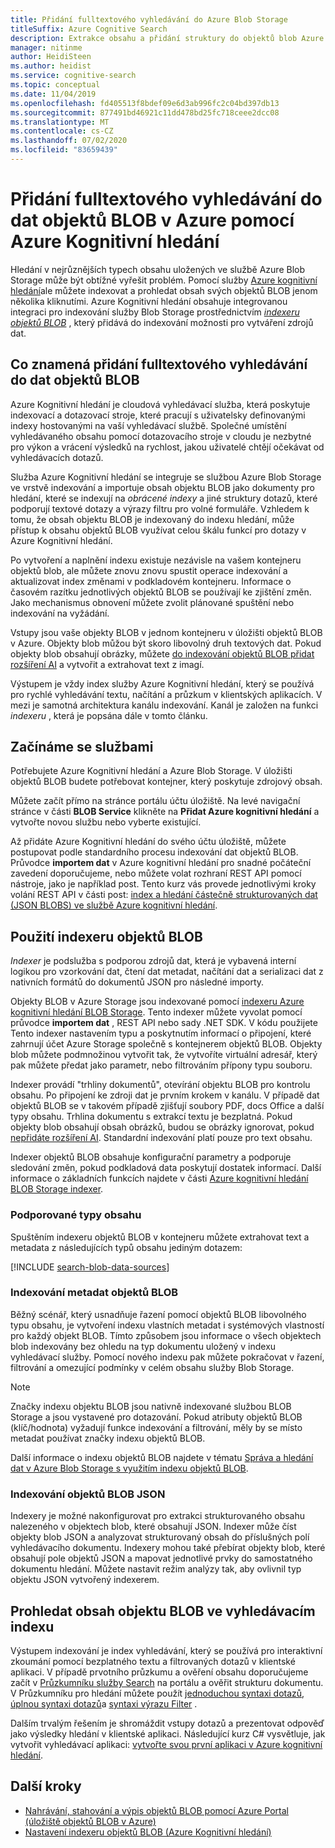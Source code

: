 ```yaml
---
title: Přidání fulltextového vyhledávání do Azure Blob Storage
titleSuffix: Azure Cognitive Search
description: Extrakce obsahu a přidání struktury do objektů blob Azure při vytváření fulltextového indexu vyhledávání v Azure Kognitivní hledání.
manager: nitinme
author: HeidiSteen
ms.author: heidist
ms.service: cognitive-search
ms.topic: conceptual
ms.date: 11/04/2019
ms.openlocfilehash: fd405513f8bdef09e6d3ab996fc2c04bd397db13
ms.sourcegitcommit: 877491bd46921c11dd478bd25fc718ceee2dcc08
ms.translationtype: MT
ms.contentlocale: cs-CZ
ms.lasthandoff: 07/02/2020
ms.locfileid: "83659439"
---
```

# <a name="add-full-text-search-to-azure-blob-data-using-azure-cognitive-search"></a>Přidání fulltextového vyhledávání do dat objektů BLOB v Azure pomocí Azure Kognitivní hledání

Hledání v nejrůznějších typech obsahu uložených ve službě Azure Blob Storage může být obtížné vyřešit problém. Pomocí služby [Azure kognitivní hledání](search-what-is-azure-search.md)ale můžete indexovat a prohledat obsah svých objektů BLOB jenom několika kliknutími. Azure Kognitivní hledání obsahuje integrovanou integraci pro indexování služby Blob Storage prostřednictvím [*indexeru objektů BLOB*](search-howto-indexing-azure-blob-storage.md) , který přidává do indexování možnosti pro vytváření zdrojů dat.

## <a name="what-it-means-to-add-full-text-search-to-blob-data"></a>Co znamená přidání fulltextového vyhledávání do dat objektů BLOB

Azure Kognitivní hledání je cloudová vyhledávací služba, která poskytuje indexovací a dotazovací stroje, které pracují s uživatelsky definovanými indexy hostovanými na vaší vyhledávací službě. Společné umístění vyhledávaného obsahu pomocí dotazovacího stroje v cloudu je nezbytné pro výkon a vrácení výsledků na rychlost, jakou uživatelé chtějí očekávat od vyhledávacích dotazů.

Služba Azure Kognitivní hledání se integruje se službou Azure Blob Storage ve vrstvě indexování a importuje obsah objektu BLOB jako dokumenty pro hledání, které se indexují na *obrácené indexy* a jiné struktury dotazů, které podporují textové dotazy a výrazy filtru pro volné formuláře. Vzhledem k tomu, že obsah objektu BLOB je indexovaný do indexu hledání, může přístup k obsahu objektů BLOB využívat celou škálu funkcí pro dotazy v Azure Kognitivní hledání.

Po vytvoření a naplnění indexu existuje nezávisle na vašem kontejneru objektů blob, ale můžete znovu znovu spustit operace indexování a aktualizovat index změnami v podkladovém kontejneru. Informace o časovém razítku jednotlivých objektů BLOB se používají ke zjištění změn. Jako mechanismus obnovení můžete zvolit plánované spuštění nebo indexování na vyžádání.

Vstupy jsou vaše objekty BLOB v jednom kontejneru v úložišti objektů BLOB v Azure. Objekty blob můžou být skoro libovolný druh textových dat. Pokud objekty blob obsahují obrázky, můžete [do indexování objektů BLOB přidat rozšíření AI](search-blob-ai-integration.md) a vytvořit a extrahovat text z imagí.

Výstupem je vždy index služby Azure Kognitivní hledání, který se používá pro rychlé vyhledávání textu, načítání a průzkum v klientských aplikacích. V mezi je samotná architektura kanálu indexování. Kanál je založen na funkci *indexeru* , která je popsána dále v tomto článku.

## <a name="start-with-services"></a>Začínáme se službami

Potřebujete Azure Kognitivní hledání a Azure Blob Storage. V úložišti objektů BLOB budete potřebovat kontejner, který poskytuje zdrojový obsah.

Můžete začít přímo na stránce portálu účtu úložiště. Na levé navigační stránce v části **BLOB Service** klikněte na **Přidat Azure kognitivní hledání** a vytvořte novou službu nebo vyberte existující. 

Až přidáte Azure Kognitivní hledání do svého účtu úložiště, můžete postupovat podle standardního procesu indexování dat objektů BLOB. Průvodce **importem dat** v Azure kognitivní hledání pro snadné počáteční zavedení doporučujeme, nebo můžete volat rozhraní REST API pomocí nástroje, jako je například post. Tento kurz vás provede jednotlivými kroky volání REST API v části post: [index a hledání částečně strukturovaných dat (JSON BLOBS) ve službě Azure kognitivní hledání](search-semi-structured-data.md). 

## <a name="use-a-blob-indexer"></a>Použití indexeru objektů BLOB

*Indexer* je podslužba s podporou zdrojů dat, která je vybavená interní logikou pro vzorkování dat, čtení dat metadat, načítání dat a serializaci dat z nativních formátů do dokumentů JSON pro následné importy. 

Objekty BLOB v Azure Storage jsou indexované pomocí [indexeru Azure kognitivní hledání BLOB Storage](search-howto-indexing-azure-blob-storage.md). Tento indexer můžete vyvolat pomocí průvodce **importem dat** , REST API nebo sady .NET SDK. V kódu použijete Tento indexer nastavením typu a poskytnutím informací o připojení, které zahrnují účet Azure Storage společně s kontejnerem objektů BLOB. Objekty blob můžete podmnožinou vytvořit tak, že vytvoříte virtuální adresář, který pak můžete předat jako parametr, nebo filtrováním přípony typu souboru.

Indexer provádí "trhliny dokumentů", otevírání objektu BLOB pro kontrolu obsahu. Po připojení ke zdroji dat je prvním krokem v kanálu. V případě dat objektů BLOB se v takovém případě zjišťují soubory PDF, docs Office a další typy obsahu. Trhlina dokumentu s extrakcí textu je bezplatná. Pokud objekty blob obsahují obsah obrázků, budou se obrázky ignorovat, pokud [nepřidáte rozšíření AI](search-blob-ai-integration.md). Standardní indexování platí pouze pro text obsahu.

Indexer objektů BLOB obsahuje konfigurační parametry a podporuje sledování změn, pokud podkladová data poskytují dostatek informací. Další informace o základních funkcích najdete v části [Azure kognitivní hledání BLOB Storage indexer](search-howto-indexing-azure-blob-storage.md).

### <a name="supported-content-types"></a>Podporované typy obsahu

Spuštěním indexeru objektů BLOB v kontejneru můžete extrahovat text a metadata z následujících typů obsahu jediným dotazem:

[!INCLUDE [search-blob-data-sources](../../includes/search-blob-data-sources.md)]

### <a name="indexing-blob-metadata"></a>Indexování metadat objektů BLOB

Běžný scénář, který usnadňuje řazení pomocí objektů BLOB libovolného typu obsahu, je vytvoření indexu vlastních metadat i systémových vlastností pro každý objekt BLOB. Tímto způsobem jsou informace o všech objektech blob indexovány bez ohledu na typ dokumentu uložený v indexu vyhledávací služby. Pomocí nového indexu pak můžete pokračovat v řazení, filtrování a omezující podmínky v celém obsahu služby Blob Storage.

> [!NOTE]
> Značky indexu objektu BLOB jsou nativně indexované službou BLOB Storage a jsou vystavené pro dotazování. Pokud atributy objektů BLOB (klíč/hodnota) vyžadují funkce indexování a filtrování, měly by se místo metadat používat značky indexu objektů BLOB.
>
> Další informace o indexu objektů BLOB najdete v tématu [Správa a hledání dat v Azure Blob Storage s využitím indexu objektů BLOB](../storage/blobs/storage-manage-find-blobs.md).

### <a name="indexing-json-blobs"></a>Indexování objektů BLOB JSON
Indexery je možné nakonfigurovat pro extrakci strukturovaného obsahu nalezeného v objektech blob, které obsahují JSON. Indexer může číst objekty blob JSON a analyzovat strukturovaný obsah do příslušných polí vyhledávacího dokumentu. Indexery mohou také přebírat objekty blob, které obsahují pole objektů JSON a mapovat jednotlivé prvky do samostatného dokumentu hledání. Můžete nastavit režim analýzy tak, aby ovlivnil typ objektu JSON vytvořený indexerem.

## <a name="search-blob-content-in-a-search-index"></a>Prohledat obsah objektu BLOB ve vyhledávacím indexu 

Výstupem indexování je index vyhledávání, který se používá pro interaktivní zkoumání pomocí bezplatného textu a filtrovaných dotazů v klientské aplikaci. V případě prvotního průzkumu a ověření obsahu doporučujeme začít v [Průzkumníku služby Search](search-explorer.md) na portálu a ověřit strukturu dokumentu. V Průzkumníku pro hledání můžete použít [jednoduchou syntaxi dotazů](query-simple-syntax.md), [úplnou syntaxi dotazů](query-lucene-syntax.md)a [syntaxi výrazu Filter](query-odata-filter-orderby-syntax.md) .

Dalším trvalým řešením je shromáždit vstupy dotazů a prezentovat odpověď jako výsledky hledání v klientské aplikaci. Následující kurz C# vysvětluje, jak vytvořit vyhledávací aplikaci: [vytvořte svou první aplikaci v Azure kognitivní hledání](tutorial-csharp-create-first-app.md).

## <a name="next-steps"></a>Další kroky

+ [Nahrávání, stahování a výpis objektů BLOB pomocí Azure Portal (úložiště objektů BLOB v Azure)](https://docs.microsoft.com/azure/storage/blobs/storage-quickstart-blobs-portal)
+ [Nastavení indexeru objektů BLOB (Azure Kognitivní hledání)](search-howto-indexing-azure-blob-storage.md) 
